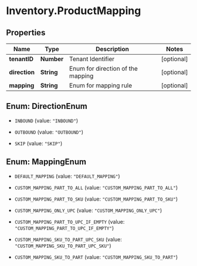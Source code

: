 # Inventory.ProductMapping

## Properties

Name | Type | Description | Notes
------------ | ------------- | ------------- | -------------
**tenantID** | **Number** | Tenant Identifier | [optional] 
**direction** | **String** | Enum for direction of the mapping | [optional] 
**mapping** | **String** | Enum for mapping rule | [optional] 



## Enum: DirectionEnum


* `INBOUND` (value: `"INBOUND"`)

* `OUTBOUND` (value: `"OUTBOUND"`)

* `SKIP` (value: `"SKIP"`)





## Enum: MappingEnum


* `DEFAULT_MAPPING` (value: `"DEFAULT_MAPPING"`)

* `CUSTOM_MAPPING_PART_TO_ALL` (value: `"CUSTOM_MAPPING_PART_TO_ALL"`)

* `CUSTOM_MAPPING_PART_TO_SKU` (value: `"CUSTOM_MAPPING_PART_TO_SKU"`)

* `CUSTOM_MAPPING_ONLY_UPC` (value: `"CUSTOM_MAPPING_ONLY_UPC"`)

* `CUSTOM_MAPPING_PART_TO_UPC_IF_EMPTY` (value: `"CUSTOM_MAPPING_PART_TO_UPC_IF_EMPTY"`)

* `CUSTOM_MAPPING_SKU_TO_PART_UPC_SKU` (value: `"CUSTOM_MAPPING_SKU_TO_PART_UPC_SKU"`)

* `CUSTOM_MAPPING_SKU_TO_PART` (value: `"CUSTOM_MAPPING_SKU_TO_PART"`)





